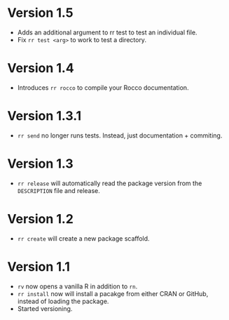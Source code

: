 # Version 1.5
* Adds an additional argument to rr test to test an individual file.
* Fix `rr test <arg>` to work to test a directory.

# Version 1.4

* Introduces `rr rocco` to compile your Rocco documentation.

# Version 1.3.1

* `rr send` no longer runs tests.  Instead, just documentation + commiting.

# Version 1.3

* `rr release` will automatically read the package version from the `DESCRIPTION` file and release.

# Version 1.2

* `rr create` will create a new package scaffold.

# Version 1.1

* `rv` now opens a vanilla R in addition to `rn`.
* `rr install` now will install a pacakge from either CRAN or GitHub, instead of loading the package.
* Started versioning.
